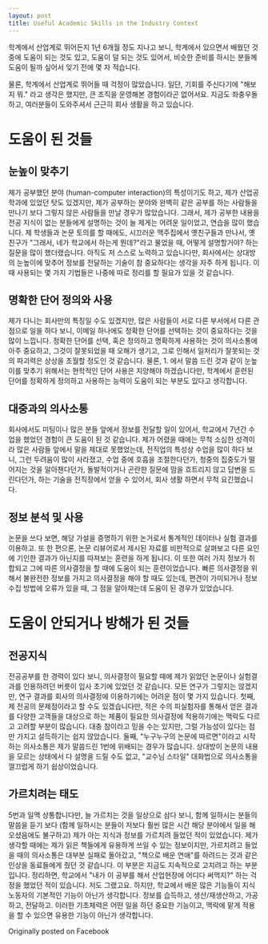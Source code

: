 ```yaml
---
layout: post
title: Useful Academic Skills in the Industry Context
---
```


학계에서 산업계로 뛰어든지 1년 6개월 정도 지나고 보니, 학계에서 있으면서 배웠던 것 중에 도움이 되는 것도 있고, 도움이 덜 되는 것도 있어서, 비슷한 준비를 하시는 분들께 도움이 될까 싶어서 잊기 전에 몇 자 적습니다.

물론, 학계에서 산업계로 뛰어들 때 걱정이 많았습니다. 일단, 기회를 주신다기에 "해보지 뭐." 라고 생각은 했지만, 큰 조직을 운영해본 경험이라곤 없어서요. 지금도 좌충우돌하고, 여러분들이 도와주셔서 근근히 회사 생활을 하고 있습니다.

# 도움이 된 것들

## 눈높이 맞추기

제가 공부했던 분야 (human-computer interaction)의 특성이기도 하고, 제가 산업공학과에 있었던 탓도 있겠지만, 제가 공부하는 분야와 완벽히 같은 공부를 하는 사람들을 만나기 보다 그렇지 않은 사람들을 만날 경우가 많았습니다. 그래서, 제가 공부한 내용을 전공 지식이 없는 분들에게 설명하는 것이 늘 제게는 어려운 일이었고, 연습을 많이 했습니다. 제 학생들과 논문 토의를 할 때에도, 시끄러운 맥주집에서 옛친구들과 만나서, 옛친구가 "그래서, 네가 학교에서 하는게 뭔데?"라고 물었을 때, 어떻게 설명할거야? 하는 질문을 많이 했더랬습니다. 아직도 저 스스로 노력하고 있습니다만, 회사에서는 상대방의 눈높이에 맞추어 정보를 전달하는 기술이 참 중요하다는 생각을 자주 하게 됩니다. 이 때 사용되는 몇 가지 기법들은 나중에 따로 정리를 할 필요가 있을 것 같습니다.

## 명확한 단어 정의와 사용

제가 다니는 회사만의 특징일 수도 있겠지만, 많은 사람들이 서로 다른 부서에서 다른 관점으로 일을 하다 보니, 이메일 하나에도 정확한 단어를 선택하는 것이 중요하다는 것을 많이 느낍니다. 정확한 단어를 선택, 혹은 정의하고 명확하게 사용하는 것이 의사소통에 아주 중요하고, 그것이 잘못되었을 때 오해가 생기고, 그로 인해서 일처리가 잘못되는 것의 파괴력은 상상을 초월할 정도인 것 같습니다. 물론, 1. 에서 말씀 드린 것과 같이 눈높이를 맞추기 위해서는 현학적인 단어 사용은 지양해야 하겠습니다만, 학계에서 훈련된 단어를 정확하게 정의하고 사용하는 능력이 도움이 되는 부분도 있다고 생각합니다.

## 대중과의 의사소통

회사에서도 미팅이나 많은 분들 앞에서 정보를 전달할 일이 있어서, 학교에서 7년간 수업을 했었던 경험이 큰 
도움이 된 것 같습니다. 제가 어렸을 때에는 무척 소심한 성격이라 많은 사람들 앞에서 말을 제대로 못했었는데, 전직업의 특성상 수업을 많이 하다 보니, 그런 두려움이 많이 사라졌고, 수업 중에 호흡을 조절한다던가, 청중의 집중도가 떨어지는 것을 알아챈다던가, 돌발적이거나 곤란한 질문에 맘을 흐트리지 않고 답변을 드린다던가, 하는 기술을 전직장에서 얻을 수 있어서, 회사 생활 하면서 무척 요긴했습니다.

## 정보 분석 및 사용

논문을 쓰다 보면, 해당 가설을 증명하기 위한 논거로서 통계적인 데이터나 실험 결과를 이용하고. 또 한 편으론, 논문 리뷰어로서 제시된 자료를 비판적으로 살펴보고 다른 요인에 기인한 결과가 아닌지를 따져보는 훈련을 하게 됩니다. 이 또한 여러 가지 정보가 취합되고 그에 따른 의사결정을 할 때에 도움이 되는 훈련이었습니다. 빠른 의사결정을 위해서 불완전한 정보를 가지고 의사결정을 해야 할 때도 있는데, 편견이 가미되거나 정보 수집 방법에 오류가 있을 때, 그 점을 알아채는데 도움이 된 경우가 있었습니다.

# 도움이 안되거나 방해가 된 것들

## 전공지식

전공공부를 한 경력이 있다 보니, 의사결정이 필요할 때에 제가 읽었던 논문이나 실험결과를 인용하려던 버릇이 입사 초기에 있었던 것 같습니다. 모든 연구가 그렇지는 않겠지만, 연구 결과를 회사의 의사결정에 이용하기에는 어려운 점이 몇 가지 있습니다. 첫째, 제 전공의 문제점이라고 할 수도 있겠습니다만, 적은 수의 피실험자를 통해서 얻은 결과를 다양한 고객들을 대상으로 하는 제품이 필요한 의사결정에 적용하기에는 맥락도 다르고 고려할 부분이 많습니다. 대충 참이라고 믿을 수는 있지만, 그럴 가능성이 있다는 점만 가지고 설득하기는 쉽지 않았습니다. 둘째, "누구누구의 논문에 따르면"이라고 시작하는 의사소통은 제가 말씀드린 1번에 위배되는 경우가 많습니다. 상대방이 논문의 내용을 모르는 상태에서 다 설명을 드릴 수도 없고, "교수님 스타일" 대화법으로 의사소통을 껄끄럽게 하기 쉽상이었습니다.

## 가르치려는 태도

5번과 일맥 상통합니다만, 늘 가르치는 것을 일상으로 삼다 보니, 함께 일하시는 분들의 말씀을 듣기 보다 (함께 일하시는 분들이 저보다 훨씬 많은 시간 해당 분야에서 일을 해오셨음에도 불구하고) 제가 아는 지식과 정보를 가르치려 들었던 적이 있었습니다. 제가 생각할 때에는 제가 읽은 책들에게 유용하게 쓰일 수 있는 정보이지만, 가르치려고 들었을 때의 의사소통은 대부분 실패로 돌아갔고, "책으로 배운 연애"를 하려드는 것과 같은 인상을 동료들에게 줬던 것 같습니다. 이 부분은 지금도 지속적으로 고치려고 하는 부분입니다.
정리하면, 학교에서 "내가 이 공부를 해서 산업현장에 어디다 써먹지?" 하는 걱정을 했었던 적이 있습니다. 저도 그랬고요. 하지만, 학교에서 배운 많은 기능들이 지식 노동자의 기본적인 기능이 아닌가 생각합니다. 정보를 습득하고, 생산/재생산하고, 가공하고, 전달하고. 이러한 기초체력은 어떤 일을 하던 중요한 기능이고, 맥락에 맡게 적용을 할 수 있으면 유용한 기능이 아닌가 생각합니다.

Originally posted on Facebook